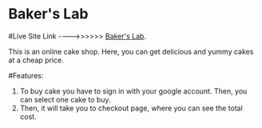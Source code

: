 # Baker's Lab

#Live Site Link ---->>>>>> [Baker's Lab](https://full-stack-client-jobeda123.web.app/).


This is an online cake shop. Here, you can get delicious and yummy cakes at a cheap price.


#Features:
1. To buy cake you have to sign in with your google account. Then, you can select one cake to buy.
2. Then, it will take you to checkout page, where you can see the total cost.

